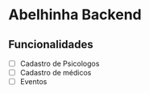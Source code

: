 # Abelhinha Backend


## Funcionalidades

- [ ] Cadastro de Psicologos
- [ ] Cadastro de médicos
- [ ] Eventos